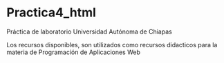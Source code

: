 # Practica4_html
Práctica de laboratorio Universidad Autónoma de Chiapas

Los recursos disponibles, son utilizados como recursos didacticos para la materia de Programación de Aplicaciones Web

